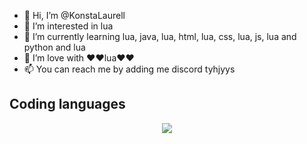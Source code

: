- 👋 Hi, I’m @KonstaLaurell
- 👀 I’m interested in lua
- 🌱 I’m currently learning lua, java, lua, html, lua, css, lua, js, lua and python and lua
- 💞️ I’m love with ❤️❤️lua❤️❤️
- 📫 You can reach me by adding me discord tyhjyys
## Coding languages
<p align="center">
  <img src="https://skillicons.dev/icons?i=lua,java,lua,html,lua,css,lua,js,lua,py,lua" />
</p>
<!---
KonstaLaurell/KonstaLaurell is a ✨ special ✨ repository because its `README.md` (this file) appears on your GitHub profile.
You can click the Preview link to take a look at your changes.
--->
<html>
</html>
